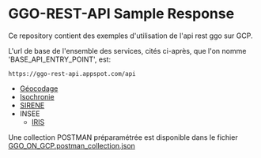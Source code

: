 ﻿# GGO-REST-API Sample Response

Ce repository contient des exemples d'utilisation de l'api rest ggo sur GCP. 

L'url de base de l'ensemble des services, cités ci-après, que l'on nomme 'BASE_API_ENTRY_POINT', est:

`https://ggo-rest-api.appspot.com/api`


* [Géocodage](geocodage.md)
* [Isochronie](isochronie.md)
* [SIRENE](sirene.md)
* INSEE
  * [IRIS](iris.md)


Une collection POSTMAN préparamétrée est disponible dans le fichier [GGO_ON_GCP.postman_collection.json](GGO_ON_GCP.postman_collection.json) 


